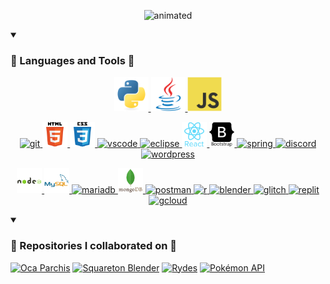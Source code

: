 <!--
**silvglad/silvglad** is a ✨ _special_ ✨ repository because its `README.md` (this file) appears on your GitHub profile.

Here are some ideas to get you started:

- 🔭 I’m currently working on ...
- 🌱 I’m currently learning ...
- 👯 I’m looking to collaborate on ...
- 🤔 I’m looking for help with ...
- 💬 Ask me about ...
- 📫 How to reach me: ...
- 😄 Pronouns: ...
- ⚡ Fun fact: ...
-->

<p align="center">
  <img width="750" src="https://media.tenor.com/xs6oh07BjdQAAAAC/jirachi-what.gif" alt="animated" />
</p> 

<details open>
  <summary><h3 align="left">🌸 Languages and Tools 🌸</h3></summary>
  <p align="center"> 
    <a href="https://www.python.org" target="_blank" rel="noreferrer"> <img src="https://raw.githubusercontent.com/devicons/devicon/master/icons/python/python-original.svg" alt="python" width="55" height="55"/> </a> 
    <a href="https://www.java.com" target="_blank" rel="noreferrer"> <img src="https://raw.githubusercontent.com/devicons/devicon/master/icons/java/java-original.svg" alt="java" width="55" height="55"/> </a> 
    <a href="https://developer.mozilla.org/en-US/docs/Web/JavaScript" target="_blank" rel="noreferrer"> <img src="https://raw.githubusercontent.com/devicons/devicon/master/icons/javascript/javascript-original.svg" alt="javascript" width="55" height="55"/> </a> 
  </p>
  
  <p align="center"> 
    <a href="https://git-scm.com/" target="_blank" rel="noreferrer"> <img src="https://www.vectorlogo.zone/logos/git-scm/git-scm-icon.svg" alt="git" width="40" height="40"/> </a>          
    <a href="https://www.w3.org/html/" target="_blank" rel="noreferrer"> <img src="https://raw.githubusercontent.com/devicons/devicon/master/icons/html5/html5-original-wordmark.svg" alt="html5" width="40" height="40"/> </a> 
    <a href="https://www.w3schools.com/css/" target="_blank" rel="noreferrer"> <img src="https://raw.githubusercontent.com/devicons/devicon/master/icons/css3/css3-original-wordmark.svg" alt="css3" width="40" height="40"/> </a>
        <a href="https://code.visualstudio.com" target="_blank" rel="noreferrer"> <img src="https://upload.wikimedia.org/wikipedia/commons/thumb/9/9a/Visual_Studio_Code_1.35_icon.svg/2048px-Visual_Studio_Code_1.35_icon.svg.png" alt="vscode" width="40" height="40"/> </a> 
    <a href="https://www.eclipse.org/ide/" target="_blank" rel="noreferrer"> <img src="https://seeklogo.com/images/E/eclipse-logo-85FE4BEA34-seeklogo.com.png" alt="eclipse" width="40" height="40"/> </a> 
    <a href="https://reactjs.org/" target="_blank" rel="noreferrer"> <img src="https://raw.githubusercontent.com/devicons/devicon/master/icons/react/react-original-wordmark.svg" alt="react" width="40" height="40"/> </a> 
    <a href="https://getbootstrap.com" target="_blank" rel="noreferrer"> <img src="https://raw.githubusercontent.com/devicons/devicon/master/icons/bootstrap/bootstrap-plain-wordmark.svg" alt="bootstrap" width="40" height="40"/> </a>  
    <a href="https://spring.io/" target="_blank" rel="noreferrer"> <img src="https://www.vectorlogo.zone/logos/springio/springio-icon.svg" alt="spring" width="40" height="40"/> </a>
    <a href="https://discord.com" target="_blank" rel="noreferrer"> <img src="https://logodownload.org/wp-content/uploads/2017/11/discord-logo-7-1.png" alt="discord" width="40" height="40"/> </a>
    <a href="https://wordpress.com" target="_blank" rel="noreferrer"> <img src="https://upload.wikimedia.org/wikipedia/commons/thumb/9/98/WordPress_blue_logo.svg/1200px-WordPress_blue_logo.svg.png" alt="wordpress" width="40" height="40"/> </a>
  </p>
  
  <p align="center"> 
    <a href="https://nodejs.org" target="_blank" rel="noreferrer"> <img src="https://raw.githubusercontent.com/devicons/devicon/master/icons/nodejs/nodejs-original-wordmark.svg" alt="nodejs" width="40" height="40"/> </a> 
    <a href="https://www.mysql.com/" target="_blank" rel="noreferrer"> <img src="https://raw.githubusercontent.com/devicons/devicon/master/icons/mysql/mysql-original-wordmark.svg" alt="mysql" width="40" height="40"/> </a>
    <a href="https://mariadb.org/" target="_blank" rel="noreferrer"> <img src="https://www.vectorlogo.zone/logos/mariadb/mariadb-icon.svg" alt="mariadb" width="40" height="40"/> </a>
    <a href="https://www.mongodb.com/" target="_blank" rel="noreferrer"> <img src="https://raw.githubusercontent.com/devicons/devicon/master/icons/mongodb/mongodb-original-wordmark.svg" alt="mongodb" width="40" height="40"/> </a>   
    <a href="https://postman.com" target="_blank" rel="noreferrer"> <img src="https://www.vectorlogo.zone/logos/getpostman/getpostman-icon.svg" alt="postman" width="40" height="40"/> </a> 
    <a href="https://www.r-project.org" target="_blank" rel="noreferrer"> <img src="https://www.svgrepo.com/show/340612/logo-r-script.svg" alt="r" width="40" height="40"/> </a> 
    <a href="https://www.blender.org/" target="_blank" rel="noreferrer"> <img src="https://upload.wikimedia.org/wikipedia/commons/thumb/0/0c/Blender_logo_no_text.svg/2503px-Blender_logo_no_text.svg.png" alt="blender" width="40" height="40"/> </a>
    <a href="https://glitch.com" target="_blank" rel="noreferrer"> <img src="https://miro.medium.com/v2/resize:fit:512/1*vZWl35P2WKk_GWnVQlI2iA.png" alt="glitch" width="40" height="40"/> </a>
    <a href="https://replit.com" target="_blank" rel="noreferrer"> <img src="https://upload.wikimedia.org/wikipedia/commons/thumb/7/78/New_Replit_Logo.svg/1200px-New_Replit_Logo.svg.png" alt="replit" width="40" height="40"/> </a>
    <a href="https://cloud.google.com/" target="_blank" rel="noreferrer"> <img src="https://seeklogo.com/images/G/google-cloud-logo-ADE788217F-seeklogo.com.png" alt="gcloud" width="40" height="40"/> </a>
  </p>
</details>

<details open>
  <summary><h3>🌺 Repositories I collaborated on 🌺</h3></summary>
    <p align="left">
        <a href="https://github.com/Marchabar/spring-mvc-ParchisOca"><img width="30%" src="https://github-readme-stats.vercel.app/api/pin/?username=Marchabar&repo=spring-mvc-ParchisOca&theme=github_dark&hide_border=true&show_icons=false&bg_color=1f2938" alt="Oca Parchis"></a>
        <a href="https://github.com/JMGarCas/Squareton-Blender"><img width="30%" src="https://github-readme-stats.vercel.app/api/pin/?username=JMGarCas&repo=Squareton-Blender&theme=github_dark&hide_border=true&show_icons=false&bg_color=1f2938" alt="Squareton Blender"></a>
         <a href="https://github.com/MarioArocaPaez/IISSI-ProjectRydes"><img width="30%" src="https://github-readme-stats.vercel.app/api/pin/?username=MarioArocaPaez&repo=IISSI-ProjectRydes&theme=github_dark&hide_border=true&show_icons=false&bg_color=1f2938" alt="Rydes"></a>
        <a href="https://github.com/MarioArocaPaez/Pok-monAPI"><img width="30%" src="https://github-readme-stats.vercel.app/api/pin/?username=MarioArocaPaez&repo=Pok-monAPI&theme=github_dark&hide_border=true&show_icons=false&bg_color=1f2938" alt="Pokémon API"></a>
    </p>
</details>
